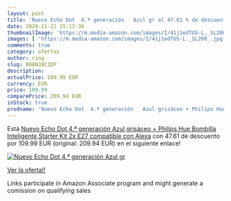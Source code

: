 ```yaml
---
layout: post
title: 'Nuevo Echo Dot  4.ª generación   Azul gr al 47.61 % de descuento'
date: 2020-11-22 15:13:36
thumbnailImage: 'https://m.media-amazon.com/images/I/41j1edTUS-L._SL200_.jpg'
images: [ 'https://m.media-amazon.com/images/I/41j1edTUS-L._SL200_.jpg' ]
comments: true
category: ofertas
author: ring
slug: B08N38C1DP
description:
actualPrice: 109.99 EUR
currency: EUR
price: 109.99
comparePrice: 209.94 EUR
inStock: true
prodname: 'Nuevo Echo Dot  4.ª generación   Azul grisáceo + Philips Hue Bombilla Inteligente Starter Kit  2x E27   compatible con Alexa'
---
```


Está [Nuevo Echo Dot  4.ª generación   Azul grisáceo + Philips Hue Bombilla Inteligente Starter Kit  2x E27   compatible con Alexa](https://www.amazon.es/dp/B08N38C1DP/?tag=tolees-21) con 47.61 de descuento por 109.99 EUR (original: 209.94 EUR) en el siguiente enlace!

[![Nuevo Echo Dot  4.ª generación   Azul gr](https://m.media-amazon.com/images/I/41j1edTUS-L._SL200_.jpg)](https://www.amazon.es/dp/B08N38C1DP/?tag=tolees-21)

[Ver la oferta!!](https://www.amazon.es/dp/B08N38C1DP/?tag=tolees-21)

Links participate in Amazon Associate program and might generate a comission on qualifying sales


